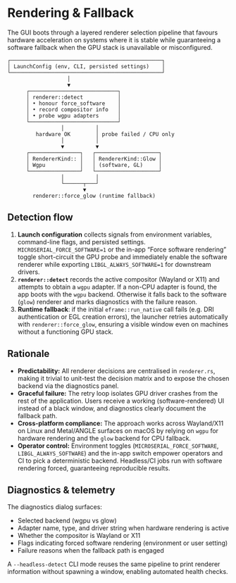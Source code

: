 # Rendering & Fallback

The GUI boots through a layered renderer selection pipeline that favours hardware acceleration on systems where it is stable while guaranteeing a software fallback when the GPU stack is unavailable or misconfigured.

```
┌────────────────────────────────────────────────┐
│ LaunchConfig (env, CLI, persisted settings)    │
└────────────────────────────────────────────────┘
                   │
                   ▼
      ┌────────────────────────────┐
      │ renderer::detect           │
      │ • honour force_software    │
      │ • record compositor info   │
      │ • probe wgpu adapters      │
      └────────────────────────────┘
                 │          │
         hardware OK        │ probe failed / CPU only
                 │          │
                 ▼          ▼
      ┌────────────────┐   ┌────────────────────┐
      │ RendererKind:: │   │ RendererKind::Glow │
      │ Wgpu           │   │ (software, GL)     │
      └────────────────┘   └────────────────────┘
                 │          │
                 └──────┬───┘
                        ▼
        renderer::force_glow (runtime fallback)
```

## Detection flow

1. **Launch configuration** collects signals from environment variables, command-line flags, and persisted settings. `MICROSERIAL_FORCE_SOFTWARE=1` or the in-app “Force software rendering” toggle short-circuit the GPU probe and immediately enable the software renderer while exporting `LIBGL_ALWAYS_SOFTWARE=1` for downstream drivers.
2. **`renderer::detect`** records the active compositor (Wayland or X11) and attempts to obtain a `wgpu` adapter. If a non-CPU adapter is found, the app boots with the `wgpu` backend. Otherwise it falls back to the software (`glow`) renderer and marks diagnostics with the failure reason.
3. **Runtime fallback**: if the initial `eframe::run_native` call fails (e.g. DRI authentication or EGL creation errors), the launcher retries automatically with `renderer::force_glow`, ensuring a visible window even on machines without a functioning GPU stack.

## Rationale

- **Predictability:** All renderer decisions are centralised in `renderer.rs`, making it trivial to unit-test the decision matrix and to expose the chosen backend via the diagnostics panel.
- **Graceful failure:** The retry loop isolates GPU driver crashes from the rest of the application. Users receive a working (software-rendered) UI instead of a black window, and diagnostics clearly document the fallback path.
- **Cross-platform compliance:** The approach works across Wayland/X11 on Linux and Metal/ANGLE surfaces on macOS by relying on `wgpu` for hardware rendering and the `glow` backend for CPU fallback.
- **Operator control:** Environment toggles (`MICROSERIAL_FORCE_SOFTWARE`, `LIBGL_ALWAYS_SOFTWARE`) and the in-app switch empower operators and CI to pick a deterministic backend. Headless/CI jobs run with software rendering forced, guaranteeing reproducible results.

## Diagnostics & telemetry

The diagnostics dialog surfaces:

- Selected backend (wgpu vs glow)
- Adapter name, type, and driver string when hardware rendering is active
- Whether the compositor is Wayland or X11
- Flags indicating forced software rendering (environment or user setting)
- Failure reasons when the fallback path is engaged

A `--headless-detect` CLI mode reuses the same pipeline to print renderer information without spawning a window, enabling automated health checks.
